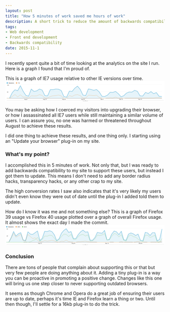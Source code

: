 ```yaml
---
layout: post
title: "How 5 minutes of work saved me hours of work"
description: A short trick to reduce the amount of backwards compatibility work you have to do for your site.
tags:
- Web development
- Front end development
- Backwards compatibility
date: 2015-11-1
---
```


I recently spent quite a bit of time looking at the analytics on the site I run. Here is a graph I found that I'm proud of.

This is a graph of IE7 usage relative to other IE versions over time.
![IE Usage](/images/posts/ie-usage.png)

You may be asking how I coerced my visitors into upgrading their browser, or how I assassinated all IE7 users while still maintaining a similar volume of users. I can assure you, no one was harmed or threatened throughout August to achieve these results.

I did one thing to achieve these results, and one thing only. I starting using an "Update your browser" plug-in on my site.


### What's my point?

I accomplished this in 5 minutes of work. Not only that, but I was ready to add backwards compatibility to my site to support these users, but instead I got them to update. This means I don't need to add any border radius hacks, transparency hacks, or any other crap to my site.

The high conversion rates I saw also indicates that it's very likely my users didn't even know they were out of date until the plug-in I added told them to update.

How do I know it was me and not something else? This is a graph of Firefox 39 usage vs Firefox 40 usage plotted over a graph of overall Firefox usage. It almost shows the exact day I made the commit.
![Mozilla Usage](/images/posts/mozilla-usage.png)


### Conclusion

There are tons of people that complain about supporting this or that but very few people are doing anything about it. Adding a tiny plug-in is a way you can be proactive in promoting a positive change. Changes like this one will bring us one step closer to never supporting outdated browsers.

It seems as though Chrome and Opera do a great job of ensuring their users are up to date, perhaps it's time IE and Firefox learn a thing or two. Until then though, I'll settle for a 16kb plug-in to do the trick.
